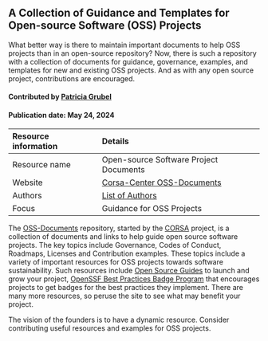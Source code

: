 
## A Collection of Guidance and Templates for Open-source Software (OSS) Projects 

<!-- deck text start -->
What better way is there to maintain important documents to help OSS projects than in an open-source repository? Now, there is such a repository with a collection of documents for guidance, governance, examples, and templates for new and existing OSS projects. And as with any open source project, contributions are encouraged.
<!-- deck text end -->

#### Contributed by [Patricia Grubel](https://github.com/pagrubel "Patricia Grubel")
#### Publication date: May 24, 2024

Resource information | Details
:--- | :---
Resource name | Open-source Software Project Documents
Website | [Corsa-Center OSS-Documents](https://github.com/corsa-center/oss-documents/)
Authors | [List of Authors](https://github.com/corsa-center/oss-documents/blob/main/AUTHORS.md)
Focus | Guidance for OSS Projects

The [OSS-Documents](https://github.com/corsa-center/oss-documents/) repository, started by the [CORSA](https://corsa.center) project, is a collection of documents and links to help guide open source software projects.
The key topics include Governance, Codes of Conduct, Roadmaps, Licenses and Contribution examples.
These topics include a variety of important resources for OSS projects towards software sustainability.
Such resources include [Open Source Guides](https://opensource.guide/) to launch and grow your project, [OpenSSF Best Practices Badge Program](https://www.bestpractices.dev/en) that encourages projects to get badges for the best practices they implement.
There are many more resources, so peruse the site to see what may benefit your project.


The vision of the founders is to have a dynamic resource.
Consider contributing useful resources and examples for OSS projects.





<!---
Publish: yes
Topics: Projects and organizations, Software Sustainability, Software Publishing and Citation, Licensing
Pinned: no
RSS update: 2024-05-24
--->

